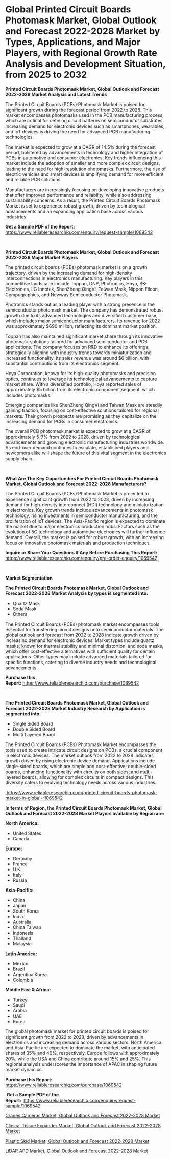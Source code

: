<p><h1>Global Printed Circuit Boards Photomask Market, Global Outlook and Forecast 2022-2028 Market by Types, Applications, and Major Players, with Regional Growth Rate Analysis and Development Situation, from 2025 to 2032</h1></p><p><strong>Printed Circuit Boards Photomask Market, Global Outlook and Forecast 2022-2028 Market Analysis and Latest Trends</strong></p>
<p><p>The Printed Circuit Boards (PCBs) Photomask Market is poised for significant growth during the forecast period from 2022 to 2028. This market encompasses photomasks used in the PCB manufacturing process, which are critical for defining circuit patterns on semiconductor substrates. Increasing demand for electronic devices such as smartphones, wearables, and IoT devices is driving the need for advanced PCB manufacturing technologies. </p><p>The market is expected to grow at a CAGR of 14.5% during the forecast period, bolstered by advancements in technology and higher integration of PCBs in automotive and consumer electronics. Key trends influencing this market include the adoption of smaller and more complex circuit designs, leading to the need for high-resolution photomasks. Furthermore, the rise of electric vehicles and smart devices is amplifying demand for more efficient and reliable PCB solutions.</p><p>Manufacturers are increasingly focusing on developing innovative products that offer improved performance and reliability, while also addressing sustainability concerns. As a result, the Printed Circuit Boards Photomask Market is set to experience robust growth, driven by technological advancements and an expanding application base across various industries.</p></p>
<p><strong>Get a Sample PDF of the Report:&nbsp;</strong> <a href="https://www.reliableresearchiq.com/enquiry/request-sample/1069542?utm_campaign=1876&utm_medium=2&utm_source=Github&utm_content=ia&utm_term=21032025&utm_id=printed-circuit-boards-photomask-market-global-outlook-and-forecast-2022-2028">https://www.reliableresearchiq.com/enquiry/request-sample/1069542</a></p>
<p>&nbsp;</p>
<p><strong>Printed Circuit Boards Photomask Market, Global Outlook and Forecast 2022-2028 Major Market Players</strong></p>
<p><p>The printed circuit boards (PCBs) photomask market is on a growth trajectory, driven by the increasing demand for high-density interconnections in electronics manufacturing. Key players in this competitive landscape include Toppan, DNP, Photronics, Hoya, SK-Electronics, LG Innotek, ShenZheng QingVi, Taiwan Mask, Nippon Filcon, Compugraphics, and Newway Semiconductor Photomask.</p><p>Photronics stands out as a leading player with a strong presence in the semiconductor photomask market. The company has demonstrated robust growth due to its advanced technologies and diversified customer base, which includes major semiconductor manufacturers. Its revenue for 2022 was approximately $690 million, reflecting its dominant market position.</p><p>Toppan has also maintained significant market share through its innovative photomask solutions tailored for advanced semiconductor and PCB applications. The company focuses on R&D to enhance its offerings, strategically aligning with industry trends towards miniaturization and increased functionality. Its sales revenue was around $6 billion, with substantial contributions from its electronics segment.</p><p>Hoya Corporation, known for its high-quality photomasks and precision optics, continues to leverage its technological advancements to capture market share. With a diversified portfolio, Hoya reported sales of approximately $5 billion from its electronic component segment, which includes photomasks.</p><p>Emerging companies like ShenZheng QingVi and Taiwan Mask are steadily gaining traction, focusing on cost-effective solutions tailored for regional markets. Their growth prospects are promising as they capitalize on the increasing demand for PCBs in consumer electronics.</p><p>The overall PCB photomask market is expected to grow at a CAGR of approximately 5-7% from 2022 to 2028, driven by technological advancements and growing electronic manufacturing industries worldwide. As end-user demand continues to escalate, established players and newcomers alike will shape the future of this vital segment in the electronics supply chain.</p></p>
<p>&nbsp;</p>
<p><strong>What Are The Key Opportunities For Printed Circuit Boards Photomask Market, Global Outlook and Forecast 2022-2028 Manufacturers?</strong></p>
<p><p>The Printed Circuit Boards (PCBs) Photomask Market is projected to experience significant growth from 2022 to 2028, driven by increasing demand for high-density interconnect (HDI) technology and miniaturization in electronics. Key growth trends include advancements in photomask technology, rising investments in semiconductor manufacturing, and the proliferation of IoT devices. The Asia-Pacific region is expected to dominate the market due to major electronics production hubs. Factors such as the evolution of 5G technology and automotive electronics will further influence demand. Overall, the market is poised for robust growth, with an increasing focus on innovative photomask materials and production techniques.</p></p>
<p><strong>Inquire or Share Your Questions If Any Before Purchasing This Report:</strong> <a href="https://www.reliableresearchiq.com/enquiry/pre-order-enquiry/1069542?utm_campaign=1876&utm_medium=2&utm_source=Github&utm_content=ia&utm_term=21032025&utm_id=printed-circuit-boards-photomask-market-global-outlook-and-forecast-2022-2028">https://www.reliableresearchiq.com/enquiry/pre-order-enquiry/1069542</a></p>
<p>&nbsp;</p>
<p><strong>Market Segmentation</strong></p>
<p><strong>The Printed Circuit Boards Photomask Market, Global Outlook and Forecast 2022-2028 Market Analysis by types is segmented into:</strong></p>
<p><ul><li>Quartz Mask</li><li>Soda Mask</li><li>Others</li></ul></p>
<p><p>The Printed Circuit Boards (PCBs) photomask market encompasses tools essential for transferring circuit designs onto semiconductor materials. The global outlook and forecast from 2022 to 2028 indicate growth driven by increasing demand for electronic devices. Market types include quartz masks, known for thermal stability and minimal distortion, and soda masks, which offer cost-effective alternatives with sufficient quality for certain applications. Other types may include advanced materials tailored for specific functions, catering to diverse industry needs and technological advancements.</p></p>
<p><strong>Purchase this Report:&nbsp;</strong><a href="https://www.reliableresearchiq.com/purchase/1069542?utm_campaign=1876&utm_medium=2&utm_source=Github&utm_content=ia&utm_term=21032025&utm_id=printed-circuit-boards-photomask-market-global-outlook-and-forecast-2022-2028">https://www.reliableresearchiq.com/purchase/1069542</a></p>
<p>&nbsp;</p>
<p><strong>The Printed Circuit Boards Photomask Market, Global Outlook and Forecast 2022-2028 Market Industry Research by Application is segmented into:</strong></p>
<p><ul><li>Single Sided Board</li><li>Double Sided Board</li><li>Multi Layered Board</li></ul></p>
<p><p>The Printed Circuit Boards (PCBs) Photomask Market encompasses the tools used to create intricate circuit designs on PCBs, a crucial component in electronic devices. The market outlook from 2022 to 2028 indicates growth driven by rising electronic device demand. Applications include single-sided boards, which are simple and cost-effective; double-sided boards, enhancing functionality with circuits on both sides; and multi-layered boards, allowing for complex circuits in compact designs. This diversity caters to evolving technology needs across various industries.</p></p>
<p><a href="https://www.reliableresearchiq.com/printed-circuit-boards-photomask-market-in-global-r1069542?utm_campaign=1876&utm_medium=2&utm_source=Github&utm_content=ia&utm_term=21032025&utm_id=printed-circuit-boards-photomask-market-global-outlook-and-forecast-2022-2028">&nbsp;https://www.reliableresearchiq.com/printed-circuit-boards-photomask-market-in-global-r1069542</a></p>
<p><strong>In terms of Region, the Printed Circuit Boards Photomask Market, Global Outlook and Forecast 2022-2028 Market Players available by Region are:</strong></p>
<p>
    <p> <strong> North America: </strong>
        <ul>
            <li>United States</li>
            <li>Canada</li>
        </ul>
        </p> 
    <p> <strong> Europe: </strong>
        <ul>
            <li>Germany</li>
            <li>France</li>
            <li>U.K.</li>
            <li>Italy</li>
            <li>Russia</li>
        </ul>
        </p> 
    <p> <strong> Asia-Pacific: </strong>
        <ul>
            <li>China</li>
            <li>Japan</li>
            <li>South Korea</li>
            <li>India</li>
            <li>Australia</li>
            <li>China Taiwan</li>
            <li>Indonesia</li>
            <li>Thailand</li>
            <li>Malaysia</li>
        </ul>
        </p> 
    <p> <strong> Latin America: </strong>
        <ul>
            <li>Mexico</li>
            <li>Brazil</li>
            <li>Argentina Korea</li>
            <li>Colombia</li>
        </ul>
        </p> 
    <p> <strong> Middle East & Africa: </strong>
        <ul>
            <li>Turkey</li>
            <li>Saudi</li>
            <li>Arabia</li>
            <li>UAE</li>
            <li>Korea</li>
        </ul>
    </p>
    </p>
<p><p>The global photomask market for printed circuit boards is poised for significant growth from 2022 to 2028, driven by advancements in electronics and increasing demand across various sectors. North America and Asia-Pacific are expected to dominate the market, with anticipated shares of 35% and 40%, respectively. Europe follows with approximately 20%, while the USA and China contribute around 15% and 25%. This regional analysis underscores the importance of APAC in shaping future market dynamics.</p></p>
<p><strong>Purchase this Report: </strong><a href="https://www.reliableresearchiq.com/purchase/1069542?utm_campaign=1876&utm_medium=2&utm_source=Github&utm_content=ia&utm_term=21032025&utm_id=printed-circuit-boards-photomask-market-global-outlook-and-forecast-2022-2028">https://www.reliableresearchiq.com/purchase/1069542</a></p>
<p>&nbsp;<strong>Get a Sample PDF of the Report:&nbsp;&nbsp;</strong><a href="https://www.reliableresearchiq.com/enquiry/request-sample/1069542?utm_campaign=1876&utm_medium=2&utm_source=Github&utm_content=ia&utm_term=21032025&utm_id=printed-circuit-boards-photomask-market-global-outlook-and-forecast-2022-2028">https://www.reliableresearchiq.com/enquiry/request-sample/1069542</a></p>
<p><strong></strong></p>
<p><p><a href="https://github.com/drissahrouk/Market-Research-Report-List-1/blob/main/cranes-cameras-market-global-outlook-and-forecast-2022-2028-market.md?utm_campaign=1876&utm_medium=2&utm_source=Github&utm_content=ia&utm_term=21032025&utm_id=printed-circuit-boards-photomask-market-global-outlook-and-forecast-2022-2028">Cranes Cameras Market, Global Outlook and Forecast 2022-2028 Market</a></p><p><a href="https://github.com/habyoneub/Market-Research-Report-List-1/blob/main/clinical-tissue-expander-market-global-outlook-and-forecast-2022-2028-market.md?utm_campaign=1876&utm_medium=2&utm_source=Github&utm_content=ia&utm_term=21032025&utm_id=printed-circuit-boards-photomask-market-global-outlook-and-forecast-2022-2028">Clinical Tissue Expander Market, Global Outlook and Forecast 2022-2028 Market</a></p><p><a href="https://github.com/kemauteve/Market-Research-Report-List-1/blob/main/plastic-skid-market-global-outlook-and-forecast-2022-2028-market.md?utm_campaign=1876&utm_medium=2&utm_source=Github&utm_content=ia&utm_term=21032025&utm_id=printed-circuit-boards-photomask-market-global-outlook-and-forecast-2022-2028">Plastic Skid Market, Global Outlook and Forecast 2022-2028 Market</a></p><p><a href="https://github.com/haklagjbj/Market-Research-Report-List-1/blob/main/lidar-apd-market-global-outlook-and-forecast-2022-2028-market.md?utm_campaign=1876&utm_medium=2&utm_source=Github&utm_content=ia&utm_term=21032025&utm_id=printed-circuit-boards-photomask-market-global-outlook-and-forecast-2022-2028">LiDAR APD Market, Global Outlook and Forecast 2022-2028 Market</a></p></p>